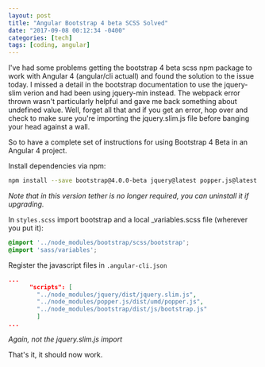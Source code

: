 ```yaml
---
layout: post
title: "Angular Bootstrap 4 beta SCSS Solved"
date: "2017-09-08 00:12:34 -0400"
categories: [tech]
tags: [coding, angular]
---
```


I've had some problems getting the bootstrap 4 beta scss npm package to work with Angular 4 (angular/cli actuall) and found the solution to the issue today.  I missed a detail in the bootstrap documentation to use the jquery-slim verion and had been using jquery-min instead.  The webpack error thrown wasn't particularly helpful and gave me back something about undefined value.  Well, forget all that and if you get an error, hop over and check to make sure you're importing the jquery.slim.js file before banging your head against a wall.

So to have a complete set of instructions for using Bootstrap 4 Beta in an Angular 4 project.

Install dependencies via npm:
```bash
npm install --save bootstrap@4.0.0-beta jquery@latest popper.js@latest
```

*Note that in this version tether is no longer required, you can uninstall it if upgrading.*

In `styles.scss` import bootstrap and a local _variables.scss file (wherever you put it):

```css
@import '../node_modules/bootstrap/scss/bootstrap';
@import 'sass/variables';
```

Register the javascript files in `.angular-cli.json`
```json
...
      "scripts": [
        "../node_modules/jquery/dist/jquery.slim.js",
        "../node_modules/popper.js/dist/umd/popper.js",
        "../node_modules/bootstrap/dist/js/bootstrap.js"
        ]
...
```
*Again, not the jquery.slim.js import*

That's it, it should now work.
